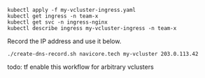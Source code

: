 
```
kubectl apply -f my-vcluster-ingress.yaml
kubectl get ingress -n team-x
kubectl get svc -n ingress-nginx
kubectl describe ingress my-vcluster-ingress -n team-x
```

Record the IP address and use it below.

```
./create-dns-record.sh navicore.tech my-vcluster 203.0.113.42
```

todo: tf enable this workflow for arbitrary vclusters

